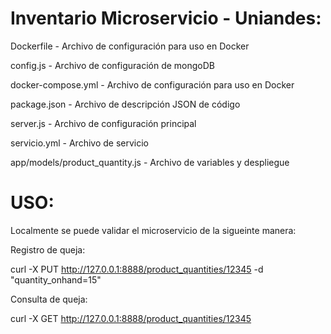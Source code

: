 # Inventario Microservicio - Uniandes:


Dockerfile	- Archivo de configuración para uso en Docker

config.js	- Archivo de configuración de mongoDB

docker-compose.yml	- Archivo de configuración para uso en Docker

package.json	- Archivo de descripción JSON de código

server.js	- Archivo de configuración principal

servicio.yml	- Archivo de servicio

app/models/product_quantity.js - Archivo de variables y despliegue


# USO:

Localmente se puede validar el microservicio de la sigueinte manera:

Registro de queja:

curl -X PUT http://127.0.0.1:8888/product_quantities/12345 -d "quantity_onhand=15"

Consulta de queja:

curl -X GET http://127.0.0.1:8888/product_quantities/12345
